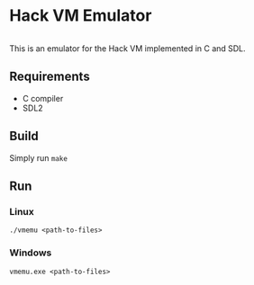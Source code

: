# Hack VM Emulator
<img src = "">

This is an emulator for the Hack VM implemented in C and SDL.

## Requirements
* C compiler
* SDL2

## Build
Simply run `make`

## Run
### Linux
`./vmemu <path-to-files>`

### Windows
`vmemu.exe <path-to-files>`
